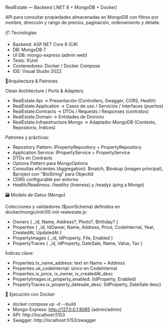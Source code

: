 RealEstate — Backend (.NET 8 + MongoDB + Docker)

API para consultar propiedades almacenadas en MongoDB con filtros por nombre, dirección y rango de precios, paginación, ordenamiento y detalle.

📦 Tecnologías
- Backend: ASP.NET Core 8 (C#)
- DB: MongoDB 7
- UI DB: mongo-express (admin web)
- Tests: XUnit 
- Contenedores: Docker / Docker Compose
- IDE: Visual Studio 2022

🧱Arquitectura & Patrones

Clean Architecture / Ports & Adapters

- RealEstate.Api                   → Presentación (Controllers, Swagger, CORS, Health)
- RealEstate.Application   → Casos de uso / Servicios / Interfaces (puertos)
- RealEstate.Contracts             → DTOs / Requests / Responses (contratos)
- RealEstate.Domain                → Entidades de Dominio 
- RealEstate.Infraestructure.Mongo → Adaptador MongoDB (Contexto, Repositorio, Índices)

Patrones y prácticas:

- Repository Pattern: IPropertyRepository + PropertyRepository
- Application Service: IPropertyService + PropertyService
- DTOs en Contracts 
- Options Pattern para MongoOptions
- Consultas eficientes (Aggregation): $match, $lookup (imagen principal), $project con "$toString" para ObjectId
- CORS configurable por entorno
- Health/Readiness: /healthz (liveness) y /readyz (ping a Mongo)

🗃️ Modelo de Datos (Mongo)

Colecciones y validadores ($jsonSchema) definidos en docker/mongo/init/00-init-realestate.js:

- Owners { _id, Name, Address?, Photo?, Birthday? }
- Properties { _id, IdOwner, Name, Address, Price, CodeInternal, Year, CreatedAt, UpdatedAt }
- PropertyImages { _id, IdProperty, File, Enabled }
- PropertyTraces { _id, IdProperty, DateSale, Name, Value, Tax }

Índices clave:
- Properties.tx_name_address: text en Name + Address
- Properties.uk_codeinternal: único en CodeInternal
- Properties.ix_price, ix_owner, ix_createdAt_desc
- PropertyImages.ix_property_enabled: (IdProperty, Enabled)
- PropertyTraces.ix_property_datesale_desc: (IdProperty, DateSale desc)

🚀 Ejecución con Docker 
- docker compose up -d --build
- Mongo-Express: http://127.0.0.1:8085 (admin/admin)
- API: http://localhost:5153
- Swagger: http://localhost:5153/swagger